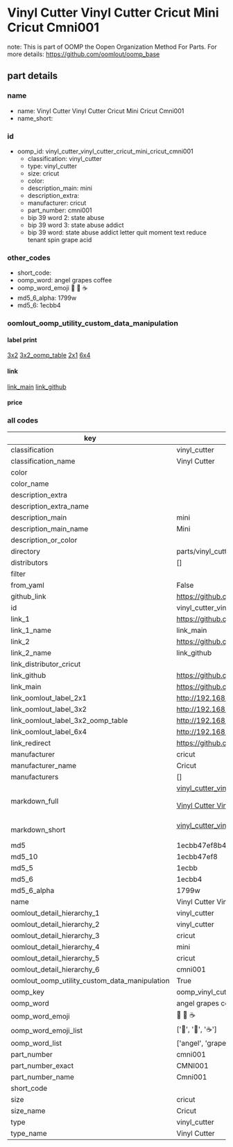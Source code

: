 # Vinyl Cutter Vinyl Cutter Cricut Mini Cricut Cmni001  

note: This is part of OOMP the Oopen Organization Method For Parts. For more details: https://github.com/oomlout/oomp_base

##  part details
  







### name
* name: Vinyl Cutter Vinyl Cutter Cricut Mini Cricut Cmni001
* name_short: 
### id
* oomp_id: vinyl_cutter_vinyl_cutter_cricut_mini_cricut_cmni001
  * classification: vinyl_cutter
  * type: vinyl_cutter
  * size: cricut
  * color: 
  * description_main: mini
  * description_extra: 
  * manufacturer: cricut
  * part_number: cmni001
  * bip 39 word 2: state abuse
  * bip 39 word 3: state abuse addict
  * bip 39 word: state abuse addict letter quit moment text reduce tenant spin grape acid

### other_codes
* short_code: 
* oomp_word: angel grapes coffee
* oomp_word_emoji :angel: :grapes: :coffee:
* md5_6_alpha: 1799w
* md5_6: 1ecbb4






### oomlout_oomp_utility_custom_data_manipulation
#### label print
[3x2](http://192.168.1.245:1112/?label=oomp%201799w)
[3x2_oomp_table](http://192.168.1.108:1112/?label=oomp%201799w)
[2x1](http://192.168.1.242:1112/?label=oomp%201799w)
[6x4](http://192.168.1.55:1112/?label=oomp%201799w)    

#### link

[link_main](https://github.com/oomlout/oomlout_oomp_version_1_messy/tree/main/parts/vinyl_cutter_vinyl_cutter_cricut_mini_cricut_cmni001) [link_github](https://github.com/oomlout/oomlout_oomp_version_1_messy/tree/main/parts/vinyl_cutter_vinyl_cutter_cricut_mini_cricut_cmni001)                             

#### price







### all codes 
| key | value |  
| --- | --- |  
| classification | vinyl_cutter |  
| classification_name | Vinyl Cutter |  
| color |  |  
| color_name |  |  
| description_extra |  |  
| description_extra_name |  |  
| description_main | mini |  
| description_main_name | Mini |  
| description_or_color |   |  
| directory | parts/vinyl_cutter_vinyl_cutter_cricut_mini_cricut_cmni001 |  
| distributors | [] |  
| filter |  |  
| from_yaml | False |  
| github_link | https://github.com/oomlout/oomlout_oomp_part_src/tree/main/parts/vinyl_cutter_vinyl_cutter_cricut_mini_cricut_cmni001 |  
| id | vinyl_cutter_vinyl_cutter_cricut_mini_cricut_cmni001 |  
| link_1 | https://github.com/oomlout/oomlout_oomp_version_1_messy/tree/main/parts/vinyl_cutter_vinyl_cutter_cricut_mini_cricut_cmni001 |  
| link_1_name | link_main |  
| link_2 | https://github.com/oomlout/oomlout_oomp_version_1_messy/tree/main/parts/vinyl_cutter_vinyl_cutter_cricut_mini_cricut_cmni001 |  
| link_2_name | link_github |  
| link_distributor_cricut |  |  
| link_github | https://github.com/oomlout/oomlout_oomp_version_1_messy/tree/main/parts/vinyl_cutter_vinyl_cutter_cricut_mini_cricut_cmni001 |  
| link_main | https://github.com/oomlout/oomlout_oomp_version_1_messy/tree/main/parts/vinyl_cutter_vinyl_cutter_cricut_mini_cricut_cmni001 |  
| link_oomlout_label_2x1 | http://192.168.1.242:1112/?label=oomp%201799w |  
| link_oomlout_label_3x2 | http://192.168.1.245:1112/?label=oomp%201799w |  
| link_oomlout_label_3x2_oomp_table | http://192.168.1.108:1112/?label=oomp%201799w |  
| link_oomlout_label_6x4 | http://192.168.1.55:1112/?label=oomp%201799w |  
| link_redirect | https://github.com/oomlout/oomlout_oomp_version_1_messy/tree/main/parts/vinyl_cutter_vinyl_cutter_cricut_mini_cricut_cmni001 |  
| manufacturer | cricut |  
| manufacturer_name | Cricut |  
| manufacturers | [] |  
| markdown_full | [vinyl_cutter_vinyl_cutter_cricut_mini_cricut_cmni001](none)<br>[](none)<br>[Vinyl Cutter Vinyl Cutter Cricut Mini Cricut Cmni001](none)<br><br> |  
| markdown_short | [vinyl_cutter_vinyl_cutter_cricut_mini_cricut_cmni001](none)<br><br> |  
| md5 | 1ecbb47ef8b41bf63bd7e80806804ea6 |  
| md5_10 | 1ecbb47ef8 |  
| md5_5 | 1ecbb |  
| md5_6 | 1ecbb4 |  
| md5_6_alpha | 1799w |  
| name | Vinyl Cutter Vinyl Cutter Cricut Mini Cricut Cmni001 |  
| oomlout_detail_hierarchy_1 | vinyl_cutter |  
| oomlout_detail_hierarchy_2 | vinyl_cutter |  
| oomlout_detail_hierarchy_3 | cricut |  
| oomlout_detail_hierarchy_4 | mini |  
| oomlout_detail_hierarchy_5 | cricut |  
| oomlout_detail_hierarchy_6 | cmni001 |  
| oomlout_oomp_utility_custom_data_manipulation | True |  
| oomp_key | oomp_vinyl_cutter_vinyl_cutter_cricut_mini_cricut_cmni001 |  
| oomp_word | angel grapes coffee |  
| oomp_word_emoji | :angel: :grapes: :coffee: |  
| oomp_word_emoji_list | [':angel:', ':grapes:', ':coffee:'] |  
| oomp_word_list | ['angel', 'grapes', 'coffee'] |  
| part_number | cmni001 |  
| part_number_exact | CMNI001 |  
| part_number_name | Cmni001 |  
| short_code |  |  
| size | cricut |  
| size_name | Cricut |  
| type | vinyl_cutter |  
| type_name | Vinyl Cutter |  
